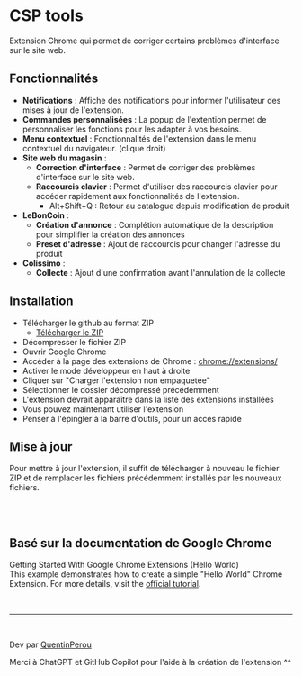 # CSP tools

Extension Chrome qui permet de corriger certains problèmes d'interface sur le site web.

## Fonctionnalités
- **Notifications** : Affiche des notifications pour informer l'utilisateur des mises à jour de l'extension.
- **Commandes personnalisées** : La popup de l'extention permet de personnaliser les fonctions pour les adapter à vos besoins.
- **Menu contextuel** : Fonctionnalités de l'extension dans le menu contextuel du navigateur. (clique droit)
- **Site web du magasin** :
    - **Correction d'interface** : Permet de corriger des problèmes d'interface sur le site web.
    - **Raccourcis clavier** : Permet d'utiliser des raccourcis clavier pour accéder rapidement aux fonctionnalités de l'extension.
        - Alt+Shift+Q : Retour au catalogue depuis modification de produit
- **LeBonCoin** : 
    - **Création d'annonce** : Complétion automatique de la description pour simplifier la création des annonces
    - **Preset d'adresse** : Ajout de raccourcis pour changer l'adresse du produit
- **Colissimo** : 
    - **Collecte** : Ajout d'une confirmation avant l'annulation de la collecte


## Installation

- Télécharger le github au format ZIP 
    - [Télécharger le ZIP](https://github.com/ConceptStorePhoto/chrome-extensions-CSP-tools/archive/refs/heads/main.zip)
- Décompresser le fichier ZIP
- Ouvrir Google Chrome
- Accéder à la page des extensions de Chrome : [chrome://extensions/](chrome://extensions/)
- Activer le mode développeur en haut à droite
- Cliquer sur "Charger l'extension non empaquetée"
- Sélectionner le dossier décompressé précédemment
- L'extension devrait apparaître dans la liste des extensions installées
- Vous pouvez maintenant utiliser l'extension
- Penser à l'épingler à la barre d'outils, pour un accès rapide  


## Mise à jour
Pour mettre à jour l'extension, il suffit de télécharger à nouveau le fichier ZIP et de remplacer les fichiers précédemment installés par les nouveaux fichiers.


<br>
<br>


## Basé sur la documentation de Google Chrome

Getting Started With Google Chrome Extensions (Hello World)  
This example demonstrates how to create a simple "Hello World" Chrome Extension.
For more details, visit the [official tutorial](https://developer.chrome.com/docs/extensions/get-started/tutorial/hello-world).

<br> 

----
<br>

Dev par [QuentinPerou](https://github.com/quentinperou)  

Merci à ChatGPT et GitHub Copilot pour l'aide à la création de l'extension ^^
